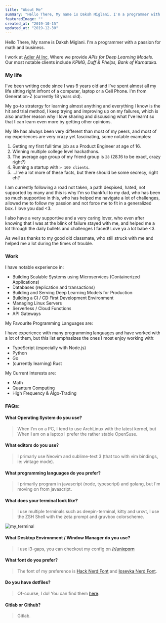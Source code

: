 ```yaml
---
title: "About Me"
summary: "Hello There, My name is Daksh Miglani. I'm a programmer with a passion for math and business. I've been writing code since I was 9 years old and I've spent almost all my life sitting right infront of a computer, laptop or a Cell Phone. I'm from Generation-Z (currently 18 years old)."
featuredImage: ""
created_at: "2019-10-15"
updated_at: "2019-12-30"
---
```


Hello There, My name is Daksh Miglani. I'm a programmer with a passion for math and business.

I work at [Adler AI Inc](https://adler.ai), Where we provide _APIs for Deep Learning Models_. Our most notable clients include _KPMG, Duff & Phelps, Bank of Karnataka_.

### My life

I've been writing code since I was 9 years old and I've spent almost all my life sitting right infront of a computer, laptop or a Cell Phone. I'm from Generation-Z (currently 18 years old).

My go-to stratergy for learning almost anything and everything I know is the hit and trial method, I keep trying and improving up on my failures, which is also another reason why I love sharing and discussing what I've learnt so that I can learn even more by getting other opinions.

My life has always been very different than most of my peers, and most of my experiences are very crazy yet fascinating, some notable examples:

1. Getting my first full time job as a Product Engineer at age of 16.
2. Winning multiple college level hackathons.
3. The average age group of my friend group is `28` (28.16 to be exact, crazy right?)
4. Running a startup with `> 100 clients`.
5. ...I've a lot more of these facts, but there should be some secrecy, right eh?

I am currently following a road not taken, a path despised, hated, not supported by many and this is why I'm so thankful to my dad, who has been so much supportive in this, who has helped me navigate a lot of challenges, allowed me to follow my passion and not force me to fit in a generalized box. I love you dad <3.

I also have a very supportive and a very caring lover, who even after knowing that I was at the blink of failure stayed with me, and helped me a lot through the daily bullets and challenges I faced! Love ya a lot babe <3.

As well as thanks to my good old classmate, who still struck with me and helped me a lot during the times of trouble.

### Work

I have notable experience in:

- Building Scalable Systems using Microservices (Containerized Applications)
- Databases (replication and transactions)
- Building and Serving Deep Learning Models for Production
- Building a CI / CD First Development Environment
- Managing Linux Servers
- Serverless / Cloud Functions
- API Gateways

My Favourite Programming Languages are:

I have experience with many programming languages and have worked with a lot of them, but this list emphasizes the ones I most enjoy working with:

- TypeScript (especially with Node.js)
- Python
- Go
- (currently learning) Rust

My Current Interests are:

- Math
- Quantum Computing
- High Frequency &amp; Algo-Trading

### FAQs:

#### What Operating System do you use?

> When I'm on a PC, I tend to use ArchLinux with the latest kernel, but When I am on a laptop I prefer the rather stable OpenSuse.

#### What editors do you use?

> I primarly use Neovim and sublime-text 3 (that too with vim bindings, ie: vintage mode).

#### What programming languages do you prefer?

> I primarily program in javascript (node, typescript) and golang, but I'm moving on from javascript.

#### What does your terminal look like?

> I use multiple terminals such as deepin-terminal, kitty and urxvt, I use the ZSH Shell with the zeta prompt and gruvbox colorscheme.

![my_terminal](https://i.imgur.com/COfvo1g.png)

#### What Desktop Environment / Window Manager do you use?

> I use i3-gaps, you can checkout my config on [/r/unixporn](https://www.reddit.com/r/unixporn/comments/bv3etq/i3gaps_im_losing_my_mind_trying_to_get_the/)

#### What font do you prefer?

> The font of my preference is [Hack Nerd Font](https://nerdfonts.com/) and [Iosevka Nerd Font](https://nerdfonts.com/).

#### Do you have dotfiles?

> Of-course, I do! You can find them [here](https://github.com/DakshMiglani/dotfiles).

#### Gitlab or Github?

> Gitlab.
